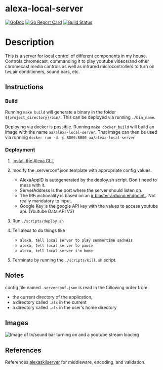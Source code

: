 
# alexa-local-server

[![GoDoc](https://godoc.org/github.com/AndreasAbdi/alexa-local-server?status.png)](http://godoc.org/github.com/AndreasAbdi/alexa-local-server)
[![Go Report Card](https://goreportcard.com/badge/github.com/AndreasAbdi/alexa-local-server)](https://goreportcard.com/report/github.com/AndreasAbdi/alexa-local-server)
[![Build Status](https://travis-ci.org/AndreasAbdi/alexa-local-server.svg?branch=master)](https://travis-ci.org/AndreasAbdi/alexa-local-server)

# Description

This is a server for local control of different components in my house. Controls chromecast, commanding it to play youtube videos/and other chromecast media controls as well as infrared microcontrollers to turn on tvs,air conditioners, sound bars, etc.

## Instructions

### Build

Running `make build` will generate a binary in the folder `${project_directory}/bin/`. This can be deployed via running `./bin_name`.

Deploying via docker is possible. Running `make docker_build` will build an image with the name `aa/alexa-local-server`.
That image can then be used via running `docker run -d -p 8000:8000 aa/alexa-local-server`

### Deployment

1. [Install the Alexa CLI.](https://developer.amazon.com/docs/smapi/quick-start-alexa-skills-kit-command-line-interface.html)

2. modify the .serverconf.json.template with appropriate config values.

    - AlexaAppID is autogenerated by the deploy.sh script. Don't need to mess with it.
    - ServerAddress is the port where the server should listen on.
    - The IRFunctionality is based on an [ir blaster arduino endpoint.](https://github.com/mdhiggins/ESP8266-HTTP-IR-Blaster/). Not really mandatory to input.
    - Google Key is the google API key with the values to access youtube api. (Youtube Data API V3)

3. Run `./scripts/deploy.sh`

4. Tell alexa to do things like

    - `alexa, tell local server to play summertime sadness`
    - `alexa, tell local server to pause`
    - `alexa, tell local server i'm home`

5. Terminate by running the `./scripts/kill.sh` script.

## Notes

config file named `.serverconf.json` is read in the following order from

- the current directory of the application,
- a directory called `.als` in the current
- a directory called `.als` in the user's home directory

## Images

![Image of tv/sound bar turning on and a youtube stream loading](https://raw.githubusercontent.com/AndreasAbdi/alexa-local-server/master/configs/startup.gif)

## References

References [alexaskilserver](https://github.com/mikeflynn/go-alexa/blob/master/skillserver/skillserver.go) for middleware, encoding, and validation.
